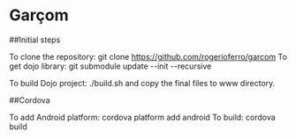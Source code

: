 Garçom
======

##Initial steps

 To clone the repository: git clone https://github.com/rogerioferro/garcom
 To get dojo library: git submodule update --init --recursive

 To build Dojo project: ./build.sh and copy the final files to www directory.

##Cordova

 To add Android platform: cordova platform add android
 To build: cordova build

